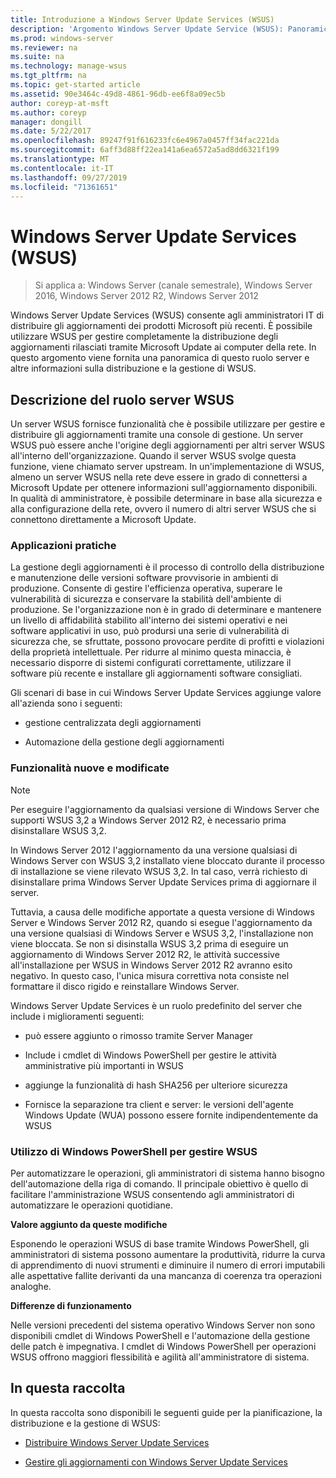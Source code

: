 ```yaml
---
title: Introduzione a Windows Server Update Services (WSUS)
description: 'Argomento Windows Server Update Service (WSUS): Panoramica del ruolo del server e delle relative applicazioni pratiche'
ms.prod: windows-server
ms.reviewer: na
ms.suite: na
ms.technology: manage-wsus
ms.tgt_pltfrm: na
ms.topic: get-started article
ms.assetid: 90e3464c-49d8-4861-96db-ee6f8a09ec5b
author: coreyp-at-msft
ms.author: coreyp
manager: dongill
ms.date: 5/22/2017
ms.openlocfilehash: 89247f91f616233fc6e4967a0457ff34fac221da
ms.sourcegitcommit: 6aff3d88ff22ea141a6ea6572a5ad8dd6321f199
ms.translationtype: MT
ms.contentlocale: it-IT
ms.lasthandoff: 09/27/2019
ms.locfileid: "71361651"
---
```

# <a name="windows-server-update-services-wsus"></a>Windows Server Update Services (WSUS)

>Si applica a: Windows Server (canale semestrale), Windows Server 2016, Windows Server 2012 R2, Windows Server 2012

Windows Server Update Services (WSUS) consente agli amministratori IT di distribuire gli aggiornamenti dei prodotti Microsoft più recenti. È possibile utilizzare WSUS per gestire completamente la distribuzione degli aggiornamenti rilasciati tramite Microsoft Update ai computer della rete. In questo argomento viene fornita una panoramica di questo ruolo server e altre informazioni sulla distribuzione e la gestione di WSUS.

## <a name="wsus-server-role-description"></a>Descrizione del ruolo server WSUS
Un server WSUS fornisce funzionalità che è possibile utilizzare per gestire e distribuire gli aggiornamenti tramite una console di gestione. Un server WSUS può essere anche l'origine degli aggiornamenti per altri server WSUS all'interno dell'organizzazione. Quando il server WSUS svolge questa funzione, viene chiamato server upstream. In un'implementazione di WSUS, almeno un server WSUS nella rete deve essere in grado di connettersi a Microsoft Update per ottenere informazioni sull'aggiornamento disponibili. In qualità di amministratore, è possibile determinare in base alla sicurezza e alla configurazione della rete, ovvero il numero di altri server WSUS che si connettono direttamente a Microsoft Update.

### <a name="practical-applications"></a>Applicazioni pratiche
La gestione degli aggiornamenti è il processo di controllo della distribuzione e manutenzione delle versioni software provvisorie in ambienti di produzione. Consente di gestire l'efficienza operativa, superare le vulnerabilità di sicurezza e conservare la stabilità dell'ambiente di produzione. Se l'organizzazione non è in grado di determinare e mantenere un livello di affidabilità stabilito all'interno dei sistemi operativi e nei software applicativi in uso, può prodursi una serie di vulnerabilità di sicurezza che, se sfruttate, possono provocare perdite di profitti e violazioni della proprietà intellettuale. Per ridurre al minimo questa minaccia, è necessario disporre di sistemi configurati correttamente, utilizzare il software più recente e installare gli aggiornamenti software consigliati.

Gli scenari di base in cui Windows Server Update Services aggiunge valore all'azienda sono i seguenti:

-   gestione centralizzata degli aggiornamenti

-   Automazione della gestione degli aggiornamenti

### <a name="new-and-changed-functionality"></a>Funzionalità nuove e modificate

> [!NOTE]
> Per eseguire l'aggiornamento da qualsiasi versione di Windows Server che supporti WSUS 3,2 a Windows Server 2012 R2, è necessario prima disinstallare WSUS 3,2.
> 
> In Windows Server 2012 l'aggiornamento da una versione qualsiasi di Windows Server con WSUS 3,2 installato viene bloccato durante il processo di installazione se viene rilevato WSUS 3,2. In tal caso, verrà richiesto di disinstallare prima Windows Server Update Services prima di aggiornare il server.
> 
> Tuttavia, a causa delle modifiche apportate a questa versione di Windows Server e Windows Server 2012 R2, quando si esegue l'aggiornamento da una versione qualsiasi di Windows Server e WSUS 3,2, l'installazione non viene bloccata. Se non si disinstalla WSUS 3,2 prima di eseguire un aggiornamento di Windows Server 2012 R2, le attività successive all'installazione per WSUS in Windows Server 2012 R2 avranno esito negativo. In questo caso, l'unica misura correttiva nota consiste nel formattare il disco rigido e reinstallare Windows Server.

Windows Server Update Services è un ruolo predefinito del server che include i miglioramenti seguenti:

-   può essere aggiunto o rimosso tramite Server Manager

-   Include i cmdlet di Windows PowerShell per gestire le attività amministrative più importanti in WSUS

-   aggiunge la funzionalità di hash SHA256 per ulteriore sicurezza

-   Fornisce la separazione tra client e server: le versioni dell'agente Windows Update (WUA) possono essere fornite indipendentemente da WSUS

### <a name="using-windows-powershell-to-manage-wsus"></a>Utilizzo di Windows PowerShell per gestire WSUS
Per automatizzare le operazioni, gli amministratori di sistema hanno bisogno dell'automazione della riga di comando. Il principale obiettivo è quello di facilitare l'amministrazione WSUS consentendo agli amministratori di automatizzare le operazioni quotidiane.

**Valore aggiunto da queste modifiche**

Esponendo le operazioni WSUS di base tramite Windows PowerShell, gli amministratori di sistema possono aumentare la produttività, ridurre la curva di apprendimento di nuovi strumenti e diminuire il numero di errori imputabili alle aspettative fallite derivanti da una mancanza di coerenza tra operazioni analoghe.

**Differenze di funzionamento**

Nelle versioni precedenti del sistema operativo Windows Server non sono disponibili cmdlet di Windows PowerShell e l'automazione della gestione delle patch è impegnativa. I cmdlet di Windows PowerShell per operazioni WSUS offrono maggiori flessibilità e agilità all'amministratore di sistema.

## <a name="in-this-collection"></a>In questa raccolta
In questa raccolta sono disponibili le seguenti guide per la pianificazione, la distribuzione e la gestione di WSUS:

-   [Distribuire Windows Server Update Services](../deploy/deploy-windows-server-update-services.md)

-   [Gestire gli aggiornamenti con Windows Server Update Services](../manage/update-management-with-windows-server-update-services.md)


